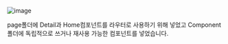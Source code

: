 ![image](https://user-images.githubusercontent.com/92949174/182319509-d3002d04-34df-4dfc-ad9b-1303f5a5f652.png)

page폴더에 Detail과 Home컴포넌트를 라우터로 사용하기 위해 넣었고
Component폴더에 독립적으로 쓰거나 재사용 가능한 컴포넌트를 넣었습니다.
